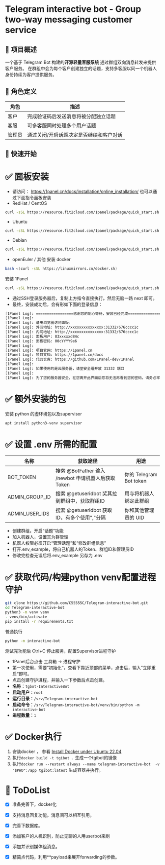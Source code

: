 # Telegram interactive bot - Group two-way messaging customer service

## 🤖 项目概述

一个基于 Telegram Bot 构建的**开源轻量客服系统** 通过群组双向消息转发来提供客户服务。
在群组中会为每个客户创建独立的话题，支持多客服以同一个机器人身份持续为客户提供服务。

## 🧩 角色定义

|角色|描述|
|---|---|
|客户|完成验证码后发送消息将被分配独立话题|
|客服|可多客服同时处理多个用户话题|
|管理员|通过关闭/开启话题决定是否继续和客户对话|


## 🚀 快速开始

# ✅ 面板安装

- 请访问： https://1panel.cn/docs/installation/online_installation/  也可以通过下面指令面板安装
- RedHat / CentOS
```bash
curl -sSL https://resource.fit2cloud.com/1panel/package/quick_start.sh -o quick_start.sh && sh quick_start.sh
```
- Ubuntu
```bash
curl -sSL https://resource.fit2cloud.com/1panel/package/quick_start.sh -o quick_start.sh && sudo bash quick_start.sh
```
- Debian
```bash
curl -sSL https://resource.fit2cloud.com/1panel/package/quick_start.sh -o quick_start.sh && bash quick_start.sh
```
- openEuler / 其他
安装 docker
```bash
bash <(curl -sSL https://linuxmirrors.cn/docker.sh)
```
安装 1Panel
```bash
curl -sSL https://resource.fit2cloud.com/1panel/package/quick_start.sh -o quick_start.sh && sh quick_start.sh
```
- 通过SSH登录服务器后，复制上方指令直接执行。然后无脑一路 next 即可。
- 最终，安装成功后，会有形如下面的登录信息：
```bash
[1Panel Log]: =================感谢您的耐心等待，安装已经完成==================
[1Panel Log]:
[1Panel Log]: 请用浏览器访问面板:
[1Panel Log]: 外网地址: http://xxxxxxxxxxxxxxx:31332/676cccc1c
[1Panel Log]: 内网地址: http://xxxxxxxxxxxxxxx:31332/676cccc1c
[1Panel Log]: 面板用户: 83xxxxxd84c
[1Panel Log]: 面板密码: 00cYYYY9e6
[1Panel Log]:
[1Panel Log]: 项目官网: https://1panel.cn
[1Panel Log]: 项目文档: https://1panel.cn/docs
[1Panel Log]: 代码仓库: https://github.com/1Panel-dev/1Panel
[1Panel Log]:
[1Panel Log]: 如果使用的是云服务器，请至安全组开放 31332 端口
[1Panel Log]:
[1Panel Log]: 为了您的服务器安全，在您离开此界面后您将无法再看到您的密码，请务必牢记您的密码。
```

# ✅ 额外安装的包

安装 python 的虚环境包以及supervisor
```bash
apt install python3-venv supervisor
```

# ✅ 设置 .env 所需的配置

|名称|获取途径|用途|
|---|---|---|
|BOT_TOKEN|搜索 @BotFather 输入 /newbot 申请机器人后获取 Token|你的 Telegram Bot token|
|ADMIN_GROUP_ID|搜索 @getuseridbot 奖其拉到群组中，获取群组ID|用与将机器人绑定此群组|
|ADMIN_USER_IDS|搜索 @getuseridbot 获取ID，有多个使用","分隔|你和其他管理员的 UID|

- 创建群组，开启“话题”功能
- 加入机器人，设置其为群管理
- 机器人权限必须开启“管理话题”和“修改群组信息”
- 打开.env_example，将自己机器人的Token、群组ID和管理员ID
- 修改完检查无误后将.env_example 另存为 .env


# ✅ 获取代码/构建python venv配置进程守护

```bash
git clone https://github.com/C55555C/Telegram-interactive-bot.git
cd Telegram-interactive-bot
python3 -m venv venv
. venv/bin/activate
pip install -r requirements.txt
```
普通执行
```bash
python -m interactive-bot
```

测试完功能后 Ctrl+C 停止服务，配置Supervisor进程守护
- 1Panel后台点击 工具箱 → 进程守护
- 第一次使用，需要”初始化“，查看下靠近顶部的菜单，点击后，输入”立即重启“即可。
- 点击创建守护进程，并输入一下参数后点击创建。
- **名称**：`tgbot-InteractiveBot`
- **启动用户**：`root`
- **运行目录**：`/srv/Telegram-interactive-bot`
- **启动命令**：`/srv/Telegram-interactive-bot/venv/bin/python -m interactive-bot`
- **进程数量**：`1`


# ✅ Docker执行

1. 安装docker ， 参看 [Install Docker under Ubuntu 22.04](https://gist.github.com/dehsilvadeveloper/c3bdf0f4cdcc5c177e2fe9be671820c7)
2. 执行`docker build -t tgibot .` 生成一个tgibot的镜像
3. 执行`docker run --restart always --name telegram-interactive-bot  -v "$PWD":/app tgibot:latest` 生成容器并执行。


# 📂 ToDoList
- [x] 准备完善下，docker化
- [x] 支持消息回复功能。消息间可以相互引用。
- [x] 完善下数据库。
- [x] 添加客户的人机识别，防止无聊的人用userbot来刷
- [x] 添加并识别媒体组消息。
- [x] 精简点代码，利用**payload来展开forwarding的参数。

